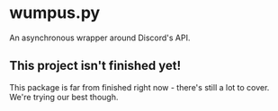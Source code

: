 # wumpus.py
An asynchronous wrapper around Discord's API.  

## This project isn't finished yet!
This package is far from finished right now - 
there's still a lot to cover. We're trying our best though.
